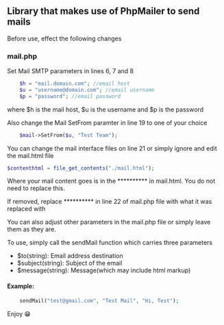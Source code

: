 ## Library that makes use of PhpMailer to send mails
Before use, effect the following changes

### mail.php
Set Mail SMTP parameters in lines 6, 7 and 8
```php
    $h = "mail.domain.com"; //email host
    $u = "username@domain.com"; //email username
    $p = "password"; //email password
```
where $h is the mail host, $u is the username and $p is the password

Also change the Mail SetFrom paramter in line 19 to one of your choice
```php
    $mail->SetFrom($u, "Test Team");
```

You can change the mail interface files on line 21 or simply ignore and edit the mail.html file
```php
$contenthtml = file_get_contents("./mail.html");
```

Where your mail content goes is in the ********** in mail.html. You do not need to replace this.

If removed, replace ********** in line 22 of mail.php file with what it was replaced with

You can also adjust other parameters in the mail.php file or simply leave them as they are.

To use, simply call the sendMail function which carries three parameters
- $to(string): Email address destination
- $subject(string): Subject of the email
- $message(string): Message(which may include html markup)

#### Example:
```php
    sendMail("test@gmail.com", "Test Mail", "Hi, Test");
```
Enjoy :grin:
